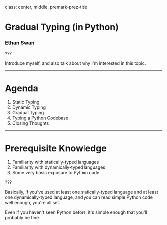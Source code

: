 class: center, middle, premark-prez-title

# Gradual Typing (in Python)

### Ethan Swan

???

Introduce myself, and also talk about why I'm interested in this topic.

---

# Agenda

1. Static Typing
2. Dynamic Typing
3. Gradual Typing
4. Typing a Python Codebase
5. Closing Thoughts

---

# Prerequisite Knowledge

1. Familiarity with statically-typed languages
2. Familiarity with dynamically-typed languages
3. Some very basic exposure to Python code

???

Basically, if you've used at least one statically-typed language and at least one dynamically-typed language, and you can read simple Python code well enough, you're all set.

Even if you haven't seen Python before, it's simple enough that you'll probably be fine.
